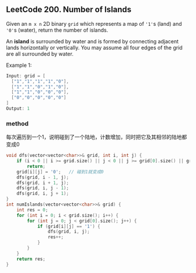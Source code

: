 ## LeetCode 200. Number of Islands

Given an `m x n` 2D binary `grid` which represents a map of `'1'`s (land) and `'0'`s (water), return the number of islands.

An **island** is surrounded by water and is formed by connecting adjacent lands horizontally or vertically. You may assume all four edges of the grid are all surrounded by water.

Example 1:
```cpp
Input: grid = [
  ["1","1","1","1","0"],
  ["1","1","0","1","0"],
  ["1","1","0","0","0"],
  ["0","0","0","0","0"]
]
Output: 1
```

### method

每次遍历到一个1，说明碰到了一个陆地，计数增加，同时把它及其相邻的陆地都变成0

```cpp
void dfs(vector<vector<char>>& grid, int i, int j) {
    if (i < 0 || i >= grid.size() || j < 0 || j >= grid[0].size() || grid[i][j] != '1')
        return;
    grid[i][j] = '0';   // 碰到1就变成0
    dfs(grid, i - 1, j);
    dfs(grid, i + 1, j);
    dfs(grid, i, j - 1);
    dfs(grid, i, j + 1);
}
int numIslands(vector<vector<char>>& grid) {
    int res = 0;
    for (int i = 0; i < grid.size(); i++) {
        for (int j = 0; j < grid[0].size(); j++) {
            if (grid[i][j] == '1') {
                dfs(grid, i, j);
                res++;
            }
        }
    }
    return res;
}
```